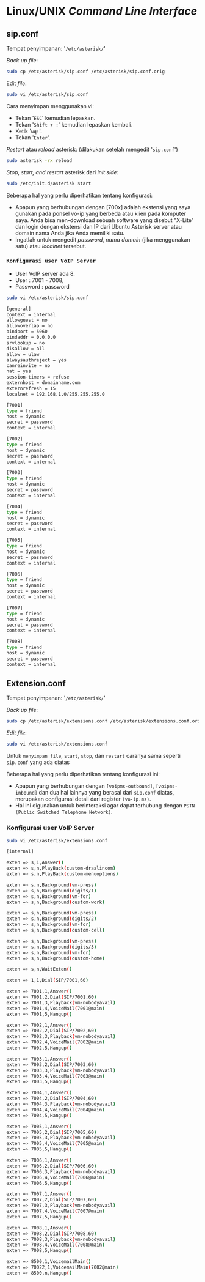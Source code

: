 # Linux/UNIX *Command Line Interface*

## sip.conf

Tempat penyimpanan: '`/etc/asterisk/`'

*Back up* *file*:
```bash
sudo cp /etc/asterisk/sip.conf /etc/asterisk/sip.conf.orig
```

Edit *file*:
```bash
sudo vi /etc/asterisk/sip.conf
```

Cara menyimpan menggunakan vi:
- Tekan '`ESC`' kemudian lepaskan.
- Tekan '`Shift + :`' kemudian lepaskan kembali.
- Ketik '`wq!`'.
- Tekan '`Enter`'.

*Restart* atau *reload* asterisk: (dilakukan setelah mengedit '`sip.conf`')
```bash
sudo asterisk -rx reload
```

*Stop, start, and restart* asterisk dari *init side*:
```bash
sudo /etc/init.d/asterisk start
```


Beberapa hal yang perlu diperhatikan tentang konfigurasi:
- Apapun yang berhubungan dengan [700x] adalah ekstensi yang saya gunakan pada ponsel vo-ip yang berbeda atau klien pada komputer saya. Anda bisa men-download sebuah software yang disebut "X-Lite" dan login dengan ekstensi dan IP dari Ubuntu Asterisk server atau domain nama Anda jika Anda memiliki satu.
- Ingatlah untuk mengedit *password*, *nama domain* (jika menggunakan satu) atau *localnet* tersebut.

### `Konfigurasi user VoIP Server`
- User VoIP server ada 8.
- User : 7001 - 7008,
- Password : password

```bash
sudo vi /etc/asterisk/sip.conf

[general]
context = internal
allowguest = no
allowoverlap = no
bindport = 5060
bindaddr = 0.0.0.0
srvlookup = no
disallow = all
allow = ulaw
alwaysauthreject = yes
canreinvite = no
nat = yes
session-timers = refuse
externhost = domainname.com
externrefresh = 15
localnet = 192.168.1.0/255.255.255.0

[7001]
type = friend
host = dynamic
secret = password
context = internal

[7002]
type = friend
host = dynamic
secret = password
context = internal

[7003]
type = friend
host = dynamic
secret = password
context = internal

[7004]
type = friend
host = dynamic
secret = password
context = internal

[7005]
type = friend
host = dynamic
secret = password
context = internal

[7006]
type = friend
host = dynamic
secret = password
context = internal

[7007]
type = friend
host = dynamic
secret = password
context = internal

[7008]
type = friend
host = dynamic
secret = password
context = internal
```

## Extension.conf

Tempat penyimpanan: '`/etc/asterisk/`'

*Back up* *file*:
```bash
sudo cp /etc/asterisk/extensions.conf /etc/asterisk/extensions.conf.orig
```

*Edit* *file*:
```bash
sudo vi /etc/asterisk/extensions.conf
```


Untuk `menyimpan file`, `start`, `stop`, dan `restart` caranya sama seperti `sip.conf` yang ada diatas

Beberapa hal yang perlu diperhatikan tentang konfigurasi ini:
- Apapun yang berhubungan dengan `[voipms-outbound]`, `[voipms-inbound]` dan dua hal lainnya yang berasal dari `sip.conf` diatas, merupakan configurasi detail dari register `(vo-ip.ms)`.
- Hal ini digunakan untuk berinteraksi agar dapat terhubung dengan `PSTN` `(Public Switched Telephone Network)`.

### Konfigurasi user VoIP Server

```bash
sudo vi /etc/asterisk/extensions.conf

[internal]

exten => s,1,Answer()
exten => s,n,PlayBack(custom-draalincom)
exten => s,n,PlayBack(custom-menuoptions)

exten => s,n,Background(vm-press)
exten => s,n,Background(digits/1)
exten => s,n,Background(vm-for)
exten => s,n,Background(custom-work)

exten => s,n,Background(vm-press)
exten => s,n,Background(digits/2)
exten => s,n,Background(vm-for)
exten => s,n,Background(custom-cell)

exten => s,n,Background(vm-press)
exten => s,n,Background(digits/3)
exten => s,n,Background(vm-for)
exten => s,n,Background(custom-home)

exten => s,n,WaitExten()

exten => 1,1,Dial(SIP/7001,60)

exten => 7001,1,Answer()
exten => 7001,2,Dial(SIP/7001,60)
exten => 7001,3,Playback(vm-nobodyavail)
exten => 7001,4,VoiceMail(7001@main)
exten => 7001,5,Hangup()

exten => 7002,1,Answer()
exten => 7002,2,Dial(SIP/7002,60)
exten => 7002,3,Playback(vm-nobodyavail)
exten => 7002,4,VoiceMail(7002@main)
exten => 7002,5,Hangup()

exten => 7003,1,Answer()
exten => 7003,2,Dial(SIP/7003,60)
exten => 7003,3,Playback(vm-nobodyavail)
exten => 7003,4,VoiceMail(7003@main)
exten => 7003,5,Hangup()

exten => 7004,1,Answer()
exten => 7004,2,Dial(SIP/7004,60)
exten => 7004,3,Playback(vm-nobodyavail)
exten => 7004,4,VoiceMail(7004@main)
exten => 7004,5,Hangup()

exten => 7005,1,Answer()
exten => 7005,2,Dial(SIP/7005,60)
exten => 7005,3,Playback(vm-nobodyavail)
exten => 7005,4,VoiceMail(7005@main)
exten => 7005,5,Hangup()

exten => 7006,1,Answer()
exten => 7006,2,Dial(SIP/7006,60)
exten => 7006,3,Playback(vm-nobodyavail)
exten => 7006,4,VoiceMail(7006@main)
exten => 7006,5,Hangup()

exten => 7007,1,Answer()
exten => 7007,2,Dial(SIP/7007,60)
exten => 7007,3,Playback(vm-nobodyavail)
exten => 7007,4,VoiceMail(7007@main)
exten => 7007,5,Hangup()

exten => 7008,1,Answer()
exten => 7008,2,Dial(SIP/7008,60)
exten => 7008,3,Playback(vm-nobodyavail)
exten => 7008,4,VoiceMail(7008@main)
exten => 7008,5,Hangup()

exten => 8500,1,VoicemailMain()
exten => 70022,1,VoicemailMain(7002@main)
exten => 8500,n,Hangup()

```